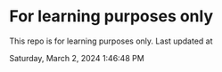 # For learning purposes only
This repo is for learning purposes only.
Last updated at

Saturday, March 2, 2024 1:46:48 PM

